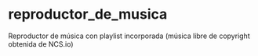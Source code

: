 # reproductor_de_musica
Reproductor de música con playlist incorporada (música libre de copyright obtenida de NCS.io) 
